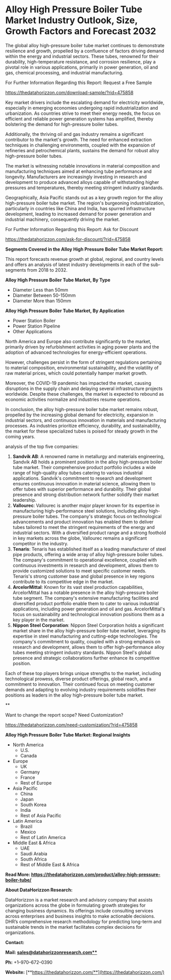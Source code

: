﻿# **Alloy High Pressure Boiler Tube Market Industry Outlook, Size, Growth Factors and Forecast 2032**

The global alloy high-pressure boiler tube market continues to demonstrate resilience and growth, propelled by a confluence of factors driving demand within the energy and industrial sectors. These tubes, renowned for their durability, high-temperature resistance, and corrosion resilience, play a pivotal role in various applications, primarily in power generation, oil and gas, chemical processing, and industrial manufacturing.

For Further Information Regarding this Report: Request a Free Sample

<https://thedatahorizzon.com/download-sample/?rid=475858>

Key market drivers include the escalating demand for electricity worldwide, especially in emerging economies undergoing rapid industrialization and urbanization. As countries strive to meet their energy needs, the focus on efficient and reliable power generation systems has amplified, thereby bolstering the demand for high-pressure boiler tubes.

Additionally, the thriving oil and gas industry remains a significant contributor to the market's growth. The need for enhanced extraction techniques in challenging environments, coupled with the expansion of refineries and petrochemical plants, sustains the demand for robust alloy high-pressure boiler tubes.

The market is witnessing notable innovations in material composition and manufacturing techniques aimed at enhancing tube performance and longevity. Manufacturers are increasingly investing in research and development to produce advanced alloys capable of withstanding higher pressures and temperatures, thereby meeting stringent industry standards.

Geographically, Asia Pacific stands out as a key growth region for the alloy high-pressure boiler tube market. The region's burgeoning industrialization, particularly in countries like China and India, has spurred infrastructure development, leading to increased demand for power generation and industrial machinery, consequently driving the market.

For Further Information Regarding this Report: Ask for Discount

<https://thedatahorizzon.com/ask-for-discount/?rid=475858>

**Segments Covered in the Alloy High Pressure Boiler Tube Market Report:**

This report forecasts revenue growth at global, regional, and country levels and offers an analysis of latest industry developments in each of the sub-segments from 2018 to 2032.

**Alloy High Pressure Boiler Tube Market, By Type**

- Diameter Less than 50mm
- Diameter Between 50-150mm
- Diameter More than 150mm

**Alloy High Pressure Boiler Tube Market, By Application**

- Power Station Boiler
- Power Station Pipeline
- Other Applications

North America and Europe also contribute significantly to the market, primarily driven by refurbishment activities in aging power plants and the adoption of advanced technologies for energy-efficient operations.

However, challenges persist in the form of stringent regulations pertaining to material composition, environmental sustainability, and the volatility of raw material prices, which could potentially hamper market growth.

Moreover, the COVID-19 pandemic has impacted the market, causing disruptions in the supply chain and delaying several infrastructure projects worldwide. Despite these challenges, the market is expected to rebound as economic activities normalize and industries resume operations.

In conclusion, the alloy high-pressure boiler tube market remains robust, propelled by the increasing global demand for electricity, expansion in industrial sectors, and continuous innovation in materials and manufacturing processes. As industries prioritize efficiency, durability, and sustainability, the market for these specialized tubes is poised for steady growth in the coming years.



analysis of the top five companies:

1. **Sandvik AB**: A renowned name in metallurgy and materials engineering, Sandvik AB holds a prominent position in the alloy high-pressure boiler tube market. Their comprehensive product portfolio includes a wide range of high-quality alloy tubes catering to various industrial applications. Sandvik's commitment to research and development ensures continuous innovation in material science, allowing them to offer tubes with superior performance and durability. Their global presence and strong distribution network further solidify their market leadership.
1. **Vallourec**: Vallourec is another major player known for its expertise in manufacturing high-performance steel solutions, including alloy high-pressure boiler tubes. The company's strategic focus on technological advancements and product innovation has enabled them to deliver tubes tailored to meet the stringent requirements of the energy and industrial sectors. With a diversified product range and a strong foothold in key markets across the globe, Vallourec remains a significant competitor in the industry.
1. **Tenaris**: Tenaris has established itself as a leading manufacturer of steel pipe products, offering a wide array of alloy high-pressure boiler tubes. The company's commitment to operational excellence, coupled with continuous investments in research and development, allows them to provide customized solutions to meet specific customer needs. Tenaris's strong customer base and global presence in key regions contribute to its competitive edge in the market.
1. **ArcelorMittal**: Known for its vast steel production capabilities, ArcelorMittal has a notable presence in the alloy high-pressure boiler tube segment. The company's extensive manufacturing facilities and diversified product portfolio enable them to cater to various industrial applications, including power generation and oil and gas. ArcelorMittal's focus on sustainability and technological innovation positions them as a key player in the market.
1. **Nippon Steel Corporation**: Nippon Steel Corporation holds a significant market share in the alloy high-pressure boiler tube market, leveraging its expertise in steel manufacturing and cutting-edge technologies. The company's commitment to quality, coupled with a strong emphasis on research and development, allows them to offer high-performance alloy tubes meeting stringent industry standards. Nippon Steel's global presence and strategic collaborations further enhance its competitive position.

Each of these top players brings unique strengths to the market, including technological prowess, diverse product offerings, global reach, and a commitment to innovation. Their continued focus on meeting customer demands and adapting to evolving industry requirements solidifies their positions as leaders in the alloy high-pressure boiler tube market.


**


Want to change the report scope? Need Customization?

<https://thedatahorizzon.com/need-customization/?rid=475858>

**Alloy High Pressure Boiler Tube Market: Regional Insights**

- North America
  - U.S.
  - Canada
- Europe
  - UK
  - Germany
  - France
  - Rest of Europe
- Asia Pacific
  - China
  - Japan
  - South Korea
  - India
  - Rest of Asia Pacific
- Latin America
  - Brazil
  - Mexico
  - Rest of Latin America
- Middle East & Africa
  - UAE
  - Saudi Arabia
  - South Africa
  - Rest of Middle East & Africa

**Read More: https://thedatahorizzon.com/product/alloy-high-pressure-boiler-tube/**

**About DataHorizzon Research:**

DataHorizzon is a market research and advisory company that assists organizations across the globe in formulating growth strategies for changing business dynamics. Its offerings include consulting services across enterprises and business insights to make actionable decisions. DHR’s comprehensive research methodology for predicting long-term and sustainable trends in the market facilitates complex decisions for organizations.

**Contact:**

**Mail: [sales@datahorizzonresearch.com**](mailto:sales@datahorizzonresearch.com)**

**Ph:** +1–970–672–0390

**Website:** [**https://thedatahorizzon.com/**](https://thedatahorizzon.com/)


